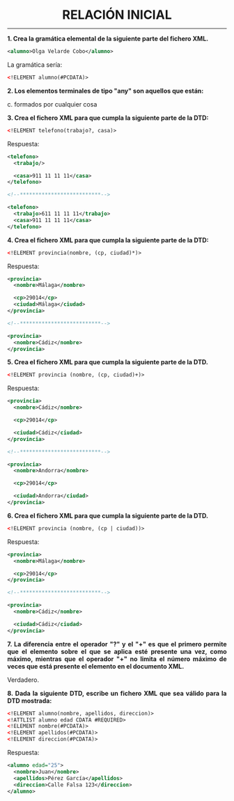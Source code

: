<style>
  h1{
    border: none;
    margin-bottom: 0px;
    text-align: center;
    font-weight: bold;
  }

  p{
    text-align: justify;
  }
</style>

<h1>RELACIÓN INICIAL</h1>

<hr>

<p><b>1. Crea la gramática elemental de la siguiente parte del fichero XML.</b></p>

```xml
<alumno>Olga Velarde Cobo</alumno>
```

La gramática sería:

```xml
<!ELEMENT alumno(#PCDATA)>
```

<p><b>2. Los elementos terminales de tipo "any" son aquellos que están:</b></p>

<p>c. formados por cualquier cosa</p>

<p><b>3. Crea el fichero XML para que cumpla la siguiente parte de la DTD:</b></p>

```xml
<!ELEMENT telefono(trabajo?, casa)>
```

<p>Respuesta:</p>

```xml
<telefono>
  <trabajo/>

  <casa>911 11 11 11</casa>
</telefono>

<!--**************************-->

<telefono>
  <trabajo>611 11 11 11</trabajo>
  <casa>911 11 11 11</casa>
</telefono>
```

<p><b>4. Crea el fichero XML para que cumpla la siguiente parte de la DTD:</b></p>

```xml
<!ELEMENT provincia(nombre, (cp, ciudad)*)>
```

<p>Respuesta:</p>

```xml
<provincia>
  <nombre>Málaga</nombre>

  <cp>29014</cp>
  <ciudad>Málaga</ciudad>
</provincia>

<!--**************************-->

<provincia>
  <nombre>Cádiz</nombre>
</provincia>
```

<p><b>5. Crea el fichero XML para que cumpla la siguiente parte de la DTD.</b></p>

```xml
<!ELEMENT provincia (nombre, (cp, ciudad)+)>
```

<p>Respuesta:</p>

```xml
<provincia>
  <nombre>Cádiz</nombre>

  <cp>29014</cp>

  <ciudad>Cádiz</ciudad>
</provincia>

<!--**************************-->

<provincia>
  <nombre>Andorra</nombre>

  <cp>29014</cp>

  <ciudad>Andorra</ciudad>
</provincia>
```

<p><b>6. Crea el fichero XML para que cumpla la siguiente parte de la DTD.</b></p>

```xml
<!ELEMENT provincia (nombre, (cp | ciudad))>
```

<p>Respuesta:</p>

```xml
<provincia>
  <nombre>Málaga</nombre>

  <cp>29014</cp>
</provincia>

<!--**************************-->

<provincia>
  <nombre>Cádiz</nombre>

  <ciudad>Cádiz</ciudad>
</provincia>
```

<p><b>7. La diferencia entre el operador "?" y el "+" es que el primero permite que el elemento sobre el que se aplica esté presente una vez, como máximo, mientras que el operador "+" no limita el número máximo de veces que está presente el elemento en el documento XML.</b></p>

<p>Verdadero.</p>

<p><b>8. Dada la siguiente DTD, escribe un fichero XML que sea válido para la DTD mostrada:</b></p>

```xml
<!ELEMENT alumno(nombre, apellidos, direccion)>
<!ATTLIST alumno edad CDATA #REQUIRED>
<!ELEMENT nombre(#PCDATA)>
<!ELEMENT apellidos(#PCDATA)>
<!ELEMENT direccion(#PCDATA)>
```

<p>Respuesta:</p>

```xml
<alumno edad="25">
  <nombre>Juan</nombre>
  <apellidos>Pérez García</apellidos>
  <direccion>Calle Falsa 123</direccion>
</alumno>
```